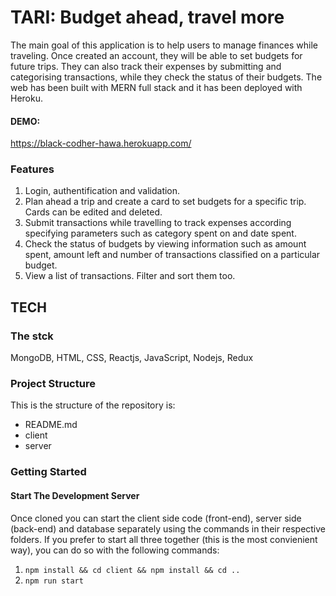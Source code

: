# TARI: Budget ahead, travel more

The main goal of this application is to help users to manage finances while traveling. Once created an account, they will be able to set budgets for future trips. They can also track their expenses by submitting and categorising transactions, while they check the status of their budgets. The web has been built with MERN full stack and it has been deployed with Heroku.

#### DEMO:

https://black-codher-hawa.herokuapp.com/

### Features

1. Login, authentification and validation.
2. Plan ahead a trip and create a card to set budgets for a specific trip. Cards can be edited and deleted.
3. Submit transactions while travelling to track expenses according specifying parameters such as category spent on and date spent.
4. Check the status of budgets by viewing information such as amount spent, amount left and number of transactions classified on a particular budget.
5. View a list of transactions. Filter and sort them too.

## TECH

### The stck

MongoDB, HTML, CSS, Reactjs, JavaScript, Nodejs, Redux

### Project Structure

This is the structure of the repository is:

- README.md
- client
- server

### Getting Started

#### Start The Development Server

Once cloned you can start the client side code (front-end), server side (back-end) and database separately using the commands in their respective folders. If you prefer to start all three together (this is the most convienient way), you can do so with the following commands:

1. `npm install && cd client && npm install && cd ..`
2. `npm run start`
